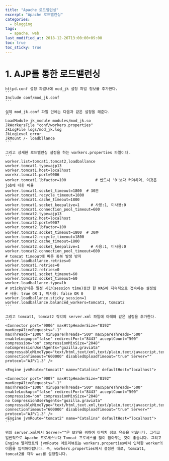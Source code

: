 ```yaml
---
title: "Apache 로드밸런싱"
excerpt: "Apache 로드밸런싱"
categories:
  - blogging
tags:
  - apache, web
last_modified_at: 2018-12-26T13:00:00+09:00
toc: true
toc_sticky: true
---
```


# 1. AJP를 통한 로드밸런싱
    httpd.conf 설정 파일내에 mod_jk 설정 파일 정보를 추가한다.
    ```
    Include conf/mod_jk.conf
    ```

    실제 mod_jk.conf 파일 안에는 다음과 같은 설정을 해준다.
    ```
    LoadModule jk_module modules/mod_jk.so
    JkWorkersFile "conf/workers.properties"
    JkLogFile logs/mod_jk.log
    JkLogLevel error
    JkMount /- loadbllance
    ```

    그리고 상세한 로드밸런싱 설정을 하는 workers.properties 파일이다.
    ```
    worker.list=tomcat1,tomcat2,loadballance
    worker.tomcat1.type=ajp13
    worker.tomcat1.host=localhost
    worekr.tomcat1.port=9006
    worker.tomcat1.lbfactor=100             # 반드시 '0'보다 커야하며, 이것은 job에 대한 비율
    worker.tomcat1.socket_timeout=1800  # 30분
    worker.tomcat1.recycle_timeout=1800
    worker.tomcat1.cache_timeout=1800
    worker.tomcat1.socket_keepalive=1     # 사용:1, 미사용:0
    worker.tomcat1.connection_pool_timeout=600
    worker.tomcat2.type=ajp13
    worker.tomcat2.host=localhost
    worker.tomcat2.port=9007
    worker.tomcat2.lbfactor=100
    worker.tomcat2.socket_timeout=1800  # 30분
    worker.tomcat2.recycle_timeout=1800
    worker.tomcat2.cache_timeout=1800
    worker.tomcat2.socket_keepalive=1     # 사용:1, 미사용:0
    worker.tomcat2.connection_pool_timeout=600
    # tomcat timeout에 따른 중복 발생 방지
    worker.loadballance.retries=0
    worker.tomcat1.retries=0
    worker.tomcat2.retries=0
    worker.tomcat1.socket_timeout=60
    worker.tomcat2.socket_timeout=60
    worker.loadballance.type=lb
    # sticky방식은 일정 시간(session time)동안 한 WAS에 지속적으로 접속하는 설정임
    # 사용: true OR 1, 미사용: false OR 0
    worker.loadballance.sticky_session=1
    worker.loadballance.balanced_workers=tomcat1, tomcat2
    ```

    그리고 tomcat1, tomcat2 각각의 server.xml 파일에 아래와 같은 설정을 추가한다.
    ```
    <Connector port="9006" maxHttpHeaderSize="8192" maxKeepAliveRequests="-1"
    maxThreads="1000" minSpareThreads="500" maxSpareThreads="500"
    enableLoopups="false" redirectPort="8443" acceptCount="500"
    compression="on" compressionMinSize="2048" noCompressionUserAgents="gozilla.graviata"
    compressableMimeType="text/html,text/xml,text/plain,text/javascript,text/css"
    connectionTimeout="600000" disabledUploadTimeout="true" Server=""
    protocol="AJP/1.3" />

    <Engine jvmRoute="tomcat1" name="Catalina" defaultHost="localhost">

    <Connector port="9007" maxHttpHeaderSize="8192" maxKeepAliveRequests="-1"
    maxThreads="1000" minSpareThreads="500" maxSpareThreads="500"
    enableLookups="false" redirectPort="8443" acceptCount="500"
    compression="on" compressionMinSize="2048"
    no CompressionUserAgents="gozilla.graviata"
    compressableMimeType="text/html,text.xml,text/plain,text/javascript,text/css"
    connectionTimeout="600000" disabledUploadTimeout="true" Server=""
    protocol="AJP/1.3" />
    <Engine jvmRoute="tomcat2" name="Catalina" defaultHost="localhost">
    ```

    위의 server.xml에서 Server=""은 보안을 위하여 아파치 정보 유출을 막습니다. 그리고 일반적으로 Apache 프로세스보다 Tomcat 프로세스를 많이 잡아두는 것이 좋습니다. 그리고 Engine 엘리먼트의 jvmRoute 어트리뷰트는 workers.properties에서 입력한 worker의 이름을 입력해야합니다. 즉, workers.properties에서 설정한 대로, tomcat1, tomcat2롤 각각 was를 설정합니다.
